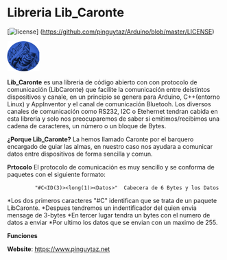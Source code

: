 # Libreria Lib_Caronte
[![license](https://www.pinguytaz.net/IMG_GITHUB/gplv3-with-text-84x42.png)] (https://github.com/pinguytaz/Arduino/blob/master/LICENSE)

<img src=https://github.com/pinguytaz/Arduino/blob/master/Lib_Caronte/Img/Logo.png width="75" />

__Lib_Caronte__ es una libreria de código abierto con con protocolo de comunicación (LibCaronte) que facilite la comunicación entre deistintos dispositivos y canale, en un principio se genera para Arduino, C++(entorno Linux) y AppInventor y el canal de comunicación Bluetooh.
Los diversos canales de comunicación como RS232, I2C o Etehernet tendran cabida en esta libreria y solo nos preocuparemos de saber si emitimos/recibimos una cadena de caracteres, un número o un bloque de Bytes.


__¿Porque Lib_Caronte?__
La hemos llamado Caronte por el barquero encargado de guiar las almas, en nuestro caso nos ayudara a comunicar datos entre dispositivos de forma sencilla y comun.


__Prtocolo__
El protocolo de comunicación es muy sencillo y se conforma de paquetes con el siguiente formato:

             "#C<ID(3)><long(1)><Datos>"  Cabecera de 6 Bytes y los Datos

*Los dos primeros caracteres "#C" identifican que se trata de un paquete LibCaronte.
*Despues tendremos un indentificador del quien envia mensage de 3-bytes
*En tercer lugar tendra un bytes con el numero de datos a enviar
*Por ultimo los datos que se envian con un maximo de 255.


__Funciones__



__Website__: https://www.pinguytaz.net


